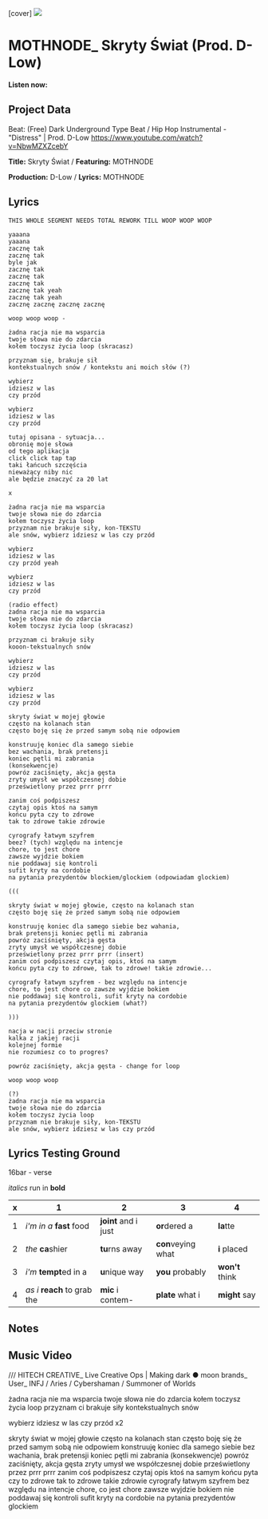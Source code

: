 [cover] ![](57175019_319474918741616_8502199518755923887_n.jpg)

# MOTHNODE_ Skryty Świat (Prod. D-Low)

**Listen now:** 

## Project Data

Beat: (Free) Dark Underground Type Beat / Hip Hop Instrumental - "Distress" | Prod. D-Low
https://www.youtube.com/watch?v=NbwMZXZcebY

**Title:** Skryty Świat / **Featuring:** MOTHNODE

**Production:** D-Low / **Lyrics:** MOTHNODE

## Lyrics

```
THIS WHOLE SEGMENT NEEDS TOTAL REWORK TILL WOOP WOOP WOOP

yaaana
yaaana
zacznę tak
zacznę tak
byle jak
zacznę tak
zacznę tak
zacznę tak
zacznę tak yeah
zacznę tak yeah
zacznę zacznę zacznę zacznę 

woop woop woop -

żadna racja nie ma wsparcia
twoje słowa nie do zdarcia
kołem toczysz życia loop (skracasz)

przyznam się, brakuje sił
kontekstualnych snów / kontekstu ani moich słów (?)

wybierz
idziesz w las 
czy przód

wybierz
idziesz w las 
czy przód

tutaj opisana - sytuacja...
obronię moje słowa 
od tego aplikacja
click click tap tap
taki łańcuch szczęścia
nieważący niby nic
ale będzie znaczyć za 20 lat

x

żadna racja nie ma wsparcia
twoje słowa nie do zdarcia
kołem toczysz życia loop
przyznam nie brakuje siły, kon-TEKSTU
ale snów, wybierz idziesz w las czy przód

wybierz
idziesz w las 
czy przód yeah

wybierz
idziesz w las 
czy przód

(radio effect)
żadna racja nie ma wsparcia
twoje słowa nie do zdarcia
kołem toczysz życia loop (skracasz)

przyznam ci brakuje siły
kooon-tekstualnych snów

wybierz
idziesz w las 
czy przód

wybierz
idziesz w las 
czy przód

skryty świat w mojej głowie
często na kolanach stan
często boję się że przed samym sobą nie odpowiem

konstruuję koniec dla samego siebie
bez wachania, brak pretensji
koniec pętli mi zabrania
(konsekwencje)
powróz zaciśnięty, akcja gęsta
zryty umysł we współczesnej dobie
prześwietlony przez prrr prrr 

zanim coś podpiszesz
czytaj opis ktoś na samym 
końcu pyta czy to zdrowe
tak to zdrowe takie zdrowie

cyrografy łatwym szyfrem
beez? (tych) względu na intencje
chore, to jest chore
zawsze wyjdzie bokiem
nie poddawaj się kontroli
sufit kryty na cordobie
na pytania prezydentów blockiem/glockiem (odpowiadam glockiem)

(((

skryty świat w mojej głowie, często na kolanach stan
często boję się że przed samym sobą nie odpowiem

konstruuję koniec dla samego siebie bez wahania,
brak pretensji koniec pętli mi zabrania
powróz zaciśnięty, akcja gęsta
zryty umysł we współczesnej dobie
prześwietlony przez prrr prrr (insert)
zanim coś podpiszesz czytaj opis, ktoś na samym
końcu pyta czy to zdrowe, tak to zdrowe! takie zdrowie...

cyrografy łatwym szyfrem - bez względu na intencje
chore, to jest chore co zawsze wyjdzie bokiem
nie poddawaj się kontroli, sufit kryty na cordobie
na pytania prezydentów glockiem (what?)

)))

nacja w nacji przeciw stronie
kalka z jakiej racji 
kolejnej formie
nie rozumiesz co to progres?

powróz zaciśnięty, akcja gęsta - change for loop

woop woop woop

(?) 
żadna racja nie ma wsparcia
twoje słowa nie do zdarcia
kołem toczysz życia loop
przyznam nie brakuje siły, kon-TEKSTU
ale snów, wybierz idziesz w las czy przód

```

## Lyrics Testing Ground

16bar - verse

*italics* run in
**bold**

| x | 1 | 2 | 3 | 4 |
|---|---|---|---|---|
| 1 | *i'm in a* **fast** food | **joint** and i just  | **or**dered a  | **la**tte  |
| 2 | *the* **ca**shier | **tu**rns away  |  **con**veying what |  **i** placed |
| 3 | *i'm* **tempt**ed in a | **u**nique way  |  **you** probably |  **won't** think |
| 4 | *as i* **reach** to grab the |  **mic** i contem-  | **plate** what i | **might** say |

## Notes

## Music Video

/// HITECH CREΛTIVE_
Live Creative Ops | Making dark ● moon brands_ User_ INFJ / Λries / Cybershaman / Summoner of Worlds

żadna racja nie ma wsparcia
twoje słowa nie do zdarcia
kołem toczysz życia loop
przyznam ci brakuje siły
kontekstualnych snów

wybierz idziesz w las 
czy przód x2

skryty świat w mojej głowie
często na kolanach stan często 
boję się że przed samym sobą nie odpowiem
konstruuję koniec dla samego siebie
bez wachania, brak pretensji
koniec pętli mi zabrania (konsekwencje)
powróz zaciśnięty, akcja gęsta
zryty umysł we współczesnej dobie
prześwietlony przez prrr prrr 
zanim coś podpiszesz
czytaj opis ktoś na samym 
końcu pyta czy to zdrowe
tak to zdrowe takie zdrowie
cyrografy łatwym szyfrem
bez względu na intencje
chore, co jest chore
zawsze wyjdzie bokiem
nie poddawaj się kontroli
sufit kryty na cordobie
na pytania prezydentów glockiem

